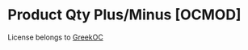 # Product Qty Plus/Minus [OCMOD]

License belongs to [GreekOC](https://www.opencart.com/index.php?route=marketplace/extension/info&extension_id=25740&filter_license=0)